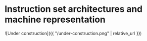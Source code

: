 # Instruction set architectures and machine representation

![Under construction]({{ "/under-construction.png" | relative_url }})